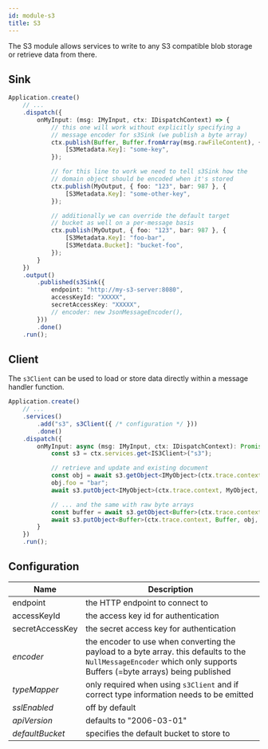 ```yaml
---
id: module-s3
title: S3
---
```


The S3 module allows services to write to any S3 compatible blob storage or retrieve data from there.

## Sink

```typescript
Application.create()
    // ...
    .dispatch({
        onMyInput: (msg: IMyInput, ctx: IDispatchContext) => {
            // this one will work without explicitly specifying a
            // message encoder for s3Sink (we publish a byte array)
            ctx.publish(Buffer, Buffer.fromArray(msg.rawFileContent), {
                [S3Metadata.Key]: "some-key",
            });

            // for this line to work we need to tell s3Sink how the
            // domain object should be encoded when it's stored
            ctx.publish(MyOutput, { foo: "123", bar: 987 }, {
                [S3Metadata.Key]: "some-other-key",
            });

            // additionally we can override the default target 
            // bucket as well on a per-message basis
            ctx.publish(MyOutput, { foo: "123", bar: 987 }, {
                [S3Metadata.Key]: "foo-bar",
                [S3Metdata.Bucket]: "bucket-foo",
            });
        }
    })
    .output()
        .published(s3Sink({
            endpoint: "http://my-s3-server:8080",
            accessKeyId: "XXXXX",
            secretAccessKey: "XXXXX",
            // encoder: new JsonMessageEncoder(),
        }))
        .done()
    .run();
```

## Client

The `s3Client` can be used to load or store data directly within a message handler function.

```typescript
Application.create()
    // ...
    .services()
        .add("s3", s3Client({ /* configuration */ }))
        .done()
    .dispatch({
        onMyInput: async (msg: IMyInput, ctx: IDispatchContext): Promise<void> => {
            const s3 = ctx.services.get<IS3Client>("s3");

            // retrieve and update and existing document
            const obj = await s3.getObject<IMyObject>(ctx.trace.context, "some-key", "some-bucket");
            obj.foo = "bar";
            await s3.putObject<IMyObject>(ctx.trace.context, MyObject, obj, "some-key", "some-bucket");

            // ... and the same with raw byte arrays
            const buffer = await s3.getObject<Buffer>(ctx.trace.context, "foo", "bucket");
            await s3.putObject<Buffer>(ctx.trace.context, Buffer, obj, "food", "bucket");
        }
    })
    .run();
```

## Configuration

| Name | Description |
|------|-------------|
| endpoint | the HTTP endpoint to connect to |
| accessKeyId | the access key id for authentication |
| secretAccessKey | the secret access key for authentication |
| _encoder_ | the encoder to use when converting the payload to a byte array. this defaults to the `NullMessageEncoder` which only supports Buffers (=byte arrays) being published |
| _typeMapper_ | only required when using `s3Client` and if correct type information needs to be emitted |
| _sslEnabled_ | off by default |
| _apiVersion_ | defaults to "2006-03-01" |
| _defaultBucket_ | specifies the default bucket to store to |
